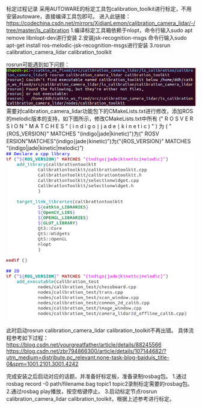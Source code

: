 标定过程记录
采用AUTOWARE的标定工具包calibration_toolkit进行标定，不用安装autoware，直接编译工具包即可。
进入此链接：https://codechina.csdn.net/mirrors/XidianLemon/calibration_camera_lidar/-/tree/master/ls_calibration
1.编译标定工具箱依赖于nlopt，命令行输入sudo apt remove libnlopt-dev进行安装
2.安装jsk-recognition-msgs
命令行输入sudo apt-get install ros-melodic-jsk-recognition-msgs进行安装
3.rosrun calibration_camera_lidar calibration_toolkit

rosrun可能遇到如下问题：
![image](1.png)
需要对calibration_camera_lidar功能包下的CMakeLists.txt进行修改，添加ROS的melodic版本的支持，如下图所示，修改CMakeLists.txt中所有 (" R O S V E R S I O N " M A T C H E S " ( i n d i g o ∣ j a d e ∣ k i n e t i c ) " ) 为 ( " {ROS_VERSION}" MATCHES "(indigo|jade|kinetic)")为(" ROSV​ERSION"MATCHES"(indigo∣jade∣kinetic)")为("{ROS_VERSION}" MATCHES “(indigo|jade|kinetic|melodic)”)
![image](2.png)

此时启动rosrun calibration_camera_lidar calibration_toolkit不再出错。
具体流程参考如下过程：
https://blog.csdn.net/yourgreatfather/article/details/88245566
https://blog.csdn.net/zbr794866300/article/details/107144682/?utm_medium=distribute.pc_relevant.none-task-blog-baidujs_title-0&spm=1001.2101.3001.4242

完成安装之后启动对应的话题，并准备好标定板，准备录制rosbag包。
1.通过rosbag record -0 path/filename.bag topic1 topic2录制标定需要的rosbag包。
2.通过rosbag  play播放，按空格键停止。
3.启动标定节点rosrun calibration_camera_lidar calibration_toolkit，根据上述参考进行标定。
